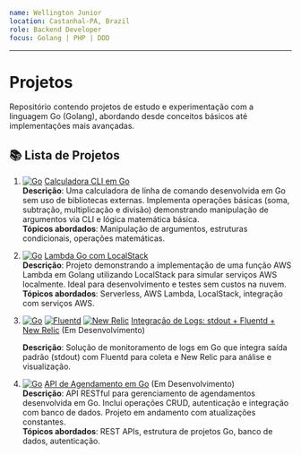 ```yaml
name: Wellington Junior
location: Castanhal-PA, Brazil
role: Backend Developer
focus: Golang | PHP | DDD 
```
---

# Projetos

Repositório contendo projetos de estudo e experimentação com a linguagem Go (Golang), abordando desde conceitos básicos até implementações mais avançadas.

## 📚 Lista de Projetos

1. [![Go](https://img.shields.io/badge/Go-00ADD8?style=flat&logo=go&logoColor=white)](https://golang.org) [Calculadora CLI em Go](https://github.com/welittonjr/go-command-line-calculator)  
   **Descrição**: Uma calculadora de linha de comando desenvolvida em Go sem uso de bibliotecas externas. Implementa operações básicas (soma, subtração, multiplicação e divisão) demonstrando manipulação de argumentos via CLI e lógica matemática básica.  
   **Tópicos abordados**: Manipulação de argumentos, estruturas condicionais, operações matemáticas.

2. [![Go](https://img.shields.io/badge/Go-00ADD8?style=flat&logo=go&logoColor=white)](https://golang.org) [Lambda Go com LocalStack](https://github.com/welittonjr/lambda-go-with-localstack)  
   **Descrição**: Projeto demonstrando a implementação de uma função AWS Lambda em Golang utilizando LocalStack para simular serviços AWS localmente. Ideal para desenvolvimento e testes sem custos na nuvem.  
   **Tópicos abordados**: Serverless, AWS Lambda, LocalStack, integração com serviços AWS.

3. [![Go](https://img.shields.io/badge/Go-00ADD8?style=flat&logo=go&logoColor=white)](https://golang.org) 
   [![Fluentd](https://img.shields.io/badge/Fluentd-0E83C8?style=flat&logo=fluentd&logoColor=white)](https://www.fluentd.org/) 
   [![New Relic](https://img.shields.io/badge/New_Relic-008C99?style=flat&logo=newrelic&logoColor=white)](https://newrelic.com/)
   [Integração de Logs: stdout + Fluentd + New Relic](https://github.com/welittonjr/go-newrelic-stdout-logs) (Em Desenvolvimento)  
   
   **Descrição**: Solução de monitoramento de logs em Go que integra saída padrão (stdout) com Fluentd para coleta e New Relic para análise e visualização.

4. [![Go](https://img.shields.io/badge/Go-00ADD8?style=flat&logo=go&logoColor=white)](https://golang.org) [API de Agendamento em Go](https://github.com/welittonjr/golang-scheduling-api) (Em Desenvolvimento)  
   **Descrição**: API RESTful para gerenciamento de agendamentos desenvolvida em Go. Inclui operações CRUD, autenticação e integração com banco de dados. Projeto em andamento com atualizações constantes.  
   **Tópicos abordados**: REST APIs, estrutura de projetos Go, banco de dados, autenticação.
